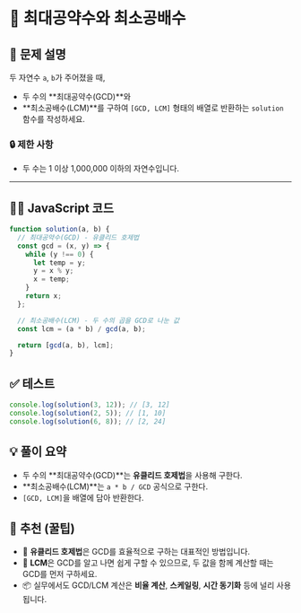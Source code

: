 # 📘 최대공약수와 최소공배수

## 📌 문제 설명

두 자연수 `a`, `b`가 주어졌을 때,

- 두 수의 **최대공약수(GCD)**와
- **최소공배수(LCM)**를 구하여 `[GCD, LCM]` 형태의 배열로 반환하는 `solution` 함수를 작성하세요.

### 🔒 제한 사항

- 두 수는 1 이상 1,000,000 이하의 자연수입니다.

---

## 🧑‍💻 JavaScript 코드

```javascript
function solution(a, b) {
  // 최대공약수(GCD) - 유클리드 호제법
  const gcd = (x, y) => {
    while (y !== 0) {
      let temp = y;
      y = x % y;
      x = temp;
    }
    return x;
  };

  // 최소공배수(LCM) - 두 수의 곱을 GCD로 나눈 값
  const lcm = (a * b) / gcd(a, b);

  return [gcd(a, b), lcm];
}
```

## ✅ 테스트

```javascript
console.log(solution(3, 12)); // [3, 12]
console.log(solution(2, 5)); // [1, 10]
console.log(solution(6, 8)); // [2, 24]
```

## 💡 풀이 요약

- 두 수의 **최대공약수(GCD)**는 **유클리드 호제법**을 사용해 구한다.
- **최소공배수(LCM)**는 `a * b / GCD` 공식으로 구한다.
- `[GCD, LCM]`을 배열에 담아 반환한다.

## 📝 추천 (꿀팁)

- 🔁 **유클리드 호제법**은 GCD를 효율적으로 구하는 대표적인 방법입니다.
- 🧮 **LCM**은 GCD를 알고 나면 쉽게 구할 수 있으므로, 두 값을 함께 계산할 때는 GCD를 먼저 구하세요.
- 📦 실무에서도 GCD/LCM 계산은 **비율 계산**, **스케일링**, **시간 동기화** 등에 널리 사용됩니다.
